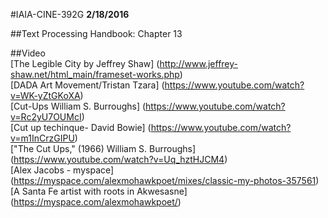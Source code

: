 #IAIA-CINE-392G
**2/18/2016**
  
##Text
Processing Handbook: Chapter 13 

##Video  
[The Legible City by Jeffrey Shaw]
(http://www.jeffrey-shaw.net/html_main/frameset-works.php)  
[DADA Art Movement/Tristan Tzara]
(https://www.youtube.com/watch?v=WK-yZtGKoXA)  
[Cut-Ups William S. Burroughs]
(https://www.youtube.com/watch?v=Rc2yU7OUMcI)  
[Cut up techinque- David Bowie]
(https://www.youtube.com/watch?v=m1InCrzGIPU)  
["The Cut Ups," (1966) William S. Burroughs]
(https://www.youtube.com/watch?v=Uq_hztHJCM4)  
[Alex Jacobs - myspace]
(https://myspace.com/alexmohawkpoet/mixes/classic-my-photos-357561)  
[A Santa Fe artist with roots in Akwesasne]
(https://myspace.com/alexmohawkpoet/)
